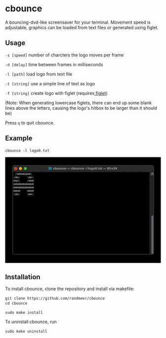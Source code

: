 # cbounce

A bouncing-dvd-like screensaver for your terminal. Movement speed is adjustable,
graphics can be loaded from text files or generated using figlet. 


## Usage
`-s [speed]` number of charcters the logo moves per frame

`-d [delay]` time between frames in milliseconds

`-l [path]` load logo from text file

`-t [string]` use a simple line of text as logo

`-f [string]` create logo with figlet (requires[ figlet](http://www.figlet.org))

(Note: When generating lowercase figlets, there can end up some blank lines above the letters,
causing the logo's hitbox to be larger than it should be)

Press `q` to quit cbounce.


## Example

`cbounce -l logo0.txt`

![mogus](cbounce.gif)


## Installation

To install cbounce, clone the repository and install via makefile:
```
git clone https://github.com/randmeer/cbounce
cd cbounce
```
```
sudo make install
```
To uninstall cbounce, run
```
sudo make uninstall
```
